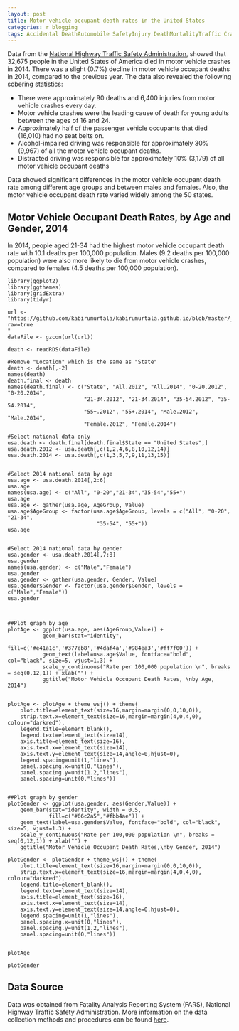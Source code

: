 ```yaml
---
layout: post
title: Motor vehicle occupant death rates in the United States
categories: r blogging
tags: Accidental DeathAutomobile SafetyInjury DeathMortalityTraffic CrashTraffic DeathsTraffic Fatalities
---
```


Data from the [National Highway Traffic Safety Administration](https://www.nhtsa.gov/), showed that 32,675 people in the 
United States of America died in motor vehicle crashes in 2014. There was a slight (0.7%) decline in motor 
vehicle occupant deaths in 2014, compared to the previous year. The data also revealed the following sobering statistics:
* There were approximately 90 deaths and 6,400 injuries from motor vehicle crashes every day.
* Motor vehicle crashes were the leading cause of death for young adults between the ages of 16 and 24.
* Approximately half of the passenger vehicle occupants that died (16,010) had no seat belts on.
* Alcohol-impaired driving was responsible for approximately 30% (9,967) of all the motor vehicle occupant deaths.
* Distracted driving was responsible for approximately 10% (3,179) of all motor vehicle occupant deaths

Data showed significant differences in the motor vehicle occupant death rate among different age groups and between 
males and females. Also, the motor vehicle occupant death rate varied widely among the 50 states.

## Motor Vehicle Occupant Death Rates, by Age and Gender, 2014
In 2014, people aged 21-34 had the highest motor vehicle occupant death rate with 10.1 deaths per 100,000 population. 
Males (9.2 deaths per 100,000 population) were also more likely to die from motor vehicle crashes, compared to 
females (4.5 deaths per 100,000 population).

```{r, include = FALSE, warning = FALSE, message = FALSE} 
library(ggplot2)
library(ggthemes)
library(gridExtra)
library(tidyr)

url <- "https://github.com/kabirumurtala/kabirumurtala.github.io/blob/master/_posts/data/mva.rds?raw=true
"
dataFile <- gzcon(url(url))

death <- readRDS(dataFile)

#Remove "Location" which is the same as "State"
death <- death[,-2]
names(death)
death.final <- death
names(death.final) <- c("State", "All.2012", "All.2014", "0-20.2012", "0-20.2014",
                        "21-34.2012", "21-34.2014", "35-54.2012", "35-54.2014",
                        "55+.2012", "55+.2014", "Male.2012", "Male.2014",
                        "Female.2012", "Female.2014")

#Select national data only
usa.death <- death.final[death.final$State == "United States",]
usa.death.2012 <- usa.death[,c(1,2,4,6,8,10,12,14)]
usa.death.2014 <- usa.death[,c(1,3,5,7,9,11,13,15)]


#Select 2014 national data by age
usa.age <- usa.death.2014[,2:6]
usa.age
names(usa.age) <- c("All", "0-20","21-34","35-54","55+")
usa.age
usa.age <- gather(usa.age, AgeGroup, Value)
usa.age$AgeGroup <- factor(usa.age$AgeGroup, levels = c("All", "0-20", "21-34",
                            "35-54", "55+"))
usa.age


#Select 2014 national data by gender
usa.gender <- usa.death.2014[,7:8]
usa.gender
names(usa.gender) <- c("Male","Female")
usa.gender
usa.gender <- gather(usa.gender, Gender, Value)
usa.gender$Gender <- factor(usa.gender$Gender, levels = c("Male","Female"))
usa.gender



##Plot graph by age
plotAge <- ggplot(usa.age, aes(AgeGroup,Value)) + 
           geom_bar(stat="identity", 
                fill=c('#e41a1c','#377eb8','#4daf4a','#984ea3','#ff7f00')) +
           geom_text(label=usa.age$Value, fontface="bold", col="black", size=5, vjust=1.3) +
           scale_y_continuous("Rate per 100,000 population \n", breaks = seq(0,12,1)) + xlab("") +
           ggtitle("Motor Vehicle Occupant Death Rates, \nby Age, 2014")


plotAge <- plotAge + theme_wsj() + theme(
    plot.title=element_text(size=16,margin=margin(0,0,10,0)),
    strip.text.x=element_text(size=16,margin=margin(4,0,4,0), colour="darkred"),    
    legend.title=element_blank(),
    legend.text=element_text(size=14),
    axis.title=element_text(size=16),
    axis.text.x=element_text(size=14),
    axis.text.y=element_text(size=14,angle=0,hjust=0),
    legend.spacing=unit(1,"lines"),
    panel.spacing.x=unit(0,"lines"),
    panel.spacing.y=unit(1.2,"lines"),
    panel.spacing=unit(0,"lines"))


##Plot graph by gender
plotGender <- ggplot(usa.gender, aes(Gender,Value)) + 
    geom_bar(stat="identity", width = 0.5,
             fill=c("#66c2a5","#fbb4ae")) +
    geom_text(label=usa.gender$Value, fontface="bold", col="black", size=5, vjust=1.3) +
    scale_y_continuous("Rate per 100,000 population \n", breaks = seq(0,12,1)) + xlab("") +
    ggtitle("Motor Vehicle Occupant Death Rates,\nby Gender, 2014")

plotGender <- plotGender + theme_wsj() + theme(
    plot.title=element_text(size=16,margin=margin(0,0,10,0)),
    strip.text.x=element_text(size=16,margin=margin(4,0,4,0), colour="darkred"),    
    legend.title=element_blank(),
    legend.text=element_text(size=14),
    axis.title=element_text(size=16),
    axis.text.x=element_text(size=14),
    axis.text.y=element_text(size=14,angle=0,hjust=0),
    legend.spacing=unit(1,"lines"),
    panel.spacing.x=unit(0,"lines"),
    panel.spacing.y=unit(1.2,"lines"),
    panel.spacing=unit(0,"lines"))


```


```{r, echo=FALSE}
plotAge
```


```{r, echo=FALSE}
plotGender
```

## Data Source
Data was obtained from Fatality Analysis Reporting System (FARS), National Highway Traffic Safety Administration. More information on the data collection methods and procedures can be found [here](https://www.nhtsa.gov/research-data).


